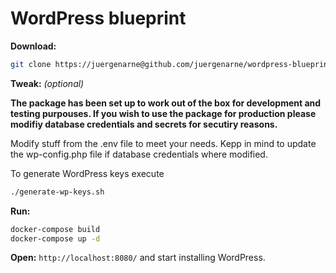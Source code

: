 # WordPress blueprint

**Download:**

```bash
git clone https://juergenarne@github.com/juergenarne/wordpress-blueprint.git wordpress
```

**Tweak:**
_(optional)_ 

__The package has been set up to work out of the box for development and testing purpouses. If you wish to use the package for production please modifiy database credentials and secrets for secutiry reasons.__ 

Modify stuff from the .env file to meet your needs.
Kepp in mind to update the wp-config.php file if database credentials where modified.

To generate WordPress keys execute

```bash
./generate-wp-keys.sh
```

**Run:**

```bash
docker-compose build
docker-compose up -d
````

**Open:** `http://localhost:8080/` and start installing WordPress.
